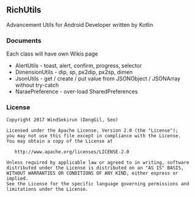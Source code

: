 ## RichUtils

Advancement Utils for Android Developer written by Kotlin

### Documents
Each class will have own Wikis page

* AlertUtils - toast, alert, confirm, progress, selector
* DimensionUtils - dip, sp, px2dip, px2sp, dimen
* JsonUtils - get / create / put value from JSONObject / JSONArray without try-catch
* NaraePreference - over-load SharedPreferences

### License 
```
Copyright 2017 WindSekirun (DongGil, Seo)

Licensed under the Apache License, Version 2.0 (the "License");
you may not use this file except in compliance with the License.
You may obtain a copy of the License at

   http://www.apache.org/licenses/LICENSE-2.0

Unless required by applicable law or agreed to in writing, software
distributed under the License is distributed on an "AS IS" BASIS,
WITHOUT WARRANTIES OR CONDITIONS OF ANY KIND, either express or implied.
See the License for the specific language governing permissions and
limitations under the License.
```
